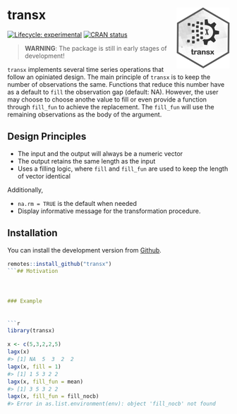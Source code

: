 
<!-- README.md is generated from README.Rmd. Please edit that file -->

# transx <a href='https://kvasilopoulos.github.io/transx'><img src='man/figures/logo.png' align="right" height="138" /></a>

<!-- badges: start -->

[![Lifecycle:
experimental](https://img.shields.io/badge/lifecycle-experimental-orange.svg)](https://www.tidyverse.org/lifecycle/#experimental)
[![CRAN
status](https://www.r-pkg.org/badges/version/transx)](https://CRAN.R-project.org/package=transx)
<!-- badges: end -->

> **WARNING**: The package is still in early stages of development\!

`transx` implements several time series operations that follow an
opiniated design. The main principle of `transx` is to keep the number
of observations the same. Functions that reduce this number have as a
default to `fill` the observation gap (default: NA). However, the user
may choose to choose anothe value to fill or even provide a function
through `fill_fun` to achieve the replacement. The `fill_fun` will use
the remaining observations as the body of the argument.

## Design Principles

  - The input and the output will always be a numeric vector
  - The output retains the same length as the input
  - Uses a filling logic, where `fill` and `fill_fun` are used to keep
    the length of vector identical

Additionally,

  - `na.rm = TRUE` is the default when needed
  - Display informative message for the transformation procedure.

## Installation

You can install the development version from
[Github](https://github.com/kvasilopoulos/transx).

```` r
remotes::install_github("transx")
```## Motivation



### Example 


```r
library(transx)
````

``` r
x <- c(5,3,2,2,5)
lagx(x)
#> [1] NA  5  3  2  2
lagx(x, fill = 1)
#> [1] 1 5 3 2 2
lagx(x, fill_fun = mean)
#> [1] 3 5 3 2 2
lagx(x, fill_fun = fill_nocb)
#> Error in as.list.environment(env): object 'fill_nocb' not found
```
